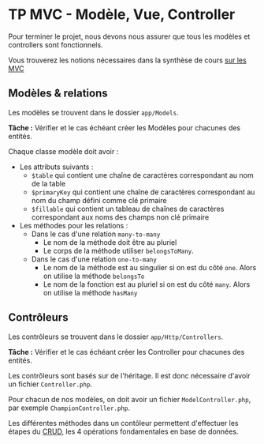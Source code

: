 # TP MVC - Modèle, Vue, Controller

Pour terminer le projet, nous devons nous assurer que tous les modèles et controllers sont fonctionnels.

Vous trouverez les notions nécessaires dans la synthèse de cours [sur les MVC](MVC.md)

## Modèles & relations

Les modèles se trouvent dans le dossier `app/Models`.

**Tâche :** Vérifier et le cas échéant créer les Modèles pour chacunes des entités.

Chaque classe modèle doit avoir :
- Les attributs suivants :
  - `$table` qui contient une chaîne de caractères correspondant au nom de la table
  - `$primaryKey` qui contient une chaîne de caractères correspondant au nom du champ défini comme clé primaire
  - `$fillable` qui contient un tableau de chaînes de caractères correspondant aux noms des champs non clé primaire
- Les méthodes pour les relations :
  - Dans le cas d'une relation `many-to-many`
    - Le nom de la méthode doit être au pluriel
    - Le corps de la méthode utiliser `belongsToMany`.
  - Dans le cas d'une relation `one-to-many`
    - Le nom de la méthode est au singulier si on est du côté `one`. Alors on utilise la méthode `belongsTo`
    - Le nom de la fonction est au pluriel si on est du côté `many`. Alors on utilise la méthode `hasMany`

## Contrôleurs

Les contrôleurs se trouvent dans le dossier `app/Http/Controllers`.

**Tâche :** Vérifier et le cas échéant créer les Controller pour chacunes des entités.

Les contrôleurs sont basés sur de l'héritage. Il est donc nécessaire d'avoir un fichier `Controller.php`.

Pour chacun de nos modèles, on doit avoir un fichier `ModelController.php`, par exemple `ChampionController.php`.

Les différentes méthodes dans un contôleur permettent d'effectuer les étapes du [CRUD](CRUD.md), les 4 opérations fondamentales en base de données.

